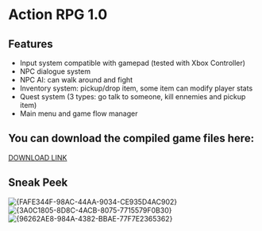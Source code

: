 # Action RPG 1.0

## Features
- Input system compatible with gamepad (tested with Xbox Controller)
- NPC dialogue system
- NPC AI: can walk around and fight
- Inventory system: pickup/drop item, some item can modify player stats
- Quest system (3 types: go talk to someone, kill ennemies and pickup item)
- Main menu and game flow manager

## You can download the compiled game files here:
[DOWNLOAD LINK](https://drive.google.com/file/d/1opsjkq31zD5f2XtMch7h8MkoCpkERjKs/view?usp=sharing)

## Sneak Peek
![{FAFE344F-98AC-44AA-9034-CE935D4AC902}](https://github.com/user-attachments/assets/0a553e5a-5060-405e-9d3c-d2268c4b44a2)
![{3A0C1805-8D8C-4ACB-8075-7715579F0B30}](https://github.com/user-attachments/assets/bec3433f-db63-4ab6-961b-8fd4ad247471)
![{96262AE8-984A-4382-BBAE-77F7E2365362}](https://github.com/user-attachments/assets/2eca2966-413b-4de2-b14f-ae676b9a614d)

